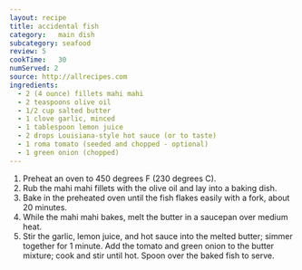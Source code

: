 ```yaml
---
layout: recipe
title: accidental fish
category:	main dish
subcategory: seafood
review:	5
cookTime:	30
numServed: 2
source:	http://allrecipes.com
ingredients:
  - 2 (4 ounce) fillets mahi mahi
  - 2 teaspoons olive oil
  - 1/2 cup salted butter
  - 1 clove garlic, minced
  - 1 tablespoon lemon juice
  - 2 drops Louisiana-style hot sauce (or to taste)
  - 1 roma tomato (seeded and chopped - optional)
  - 1 green onion (chopped)
---
```


1. Preheat an oven to 450 degrees F (230 degrees C).
2. Rub the mahi mahi fillets with the olive oil and lay into a baking dish.
3. Bake in the preheated oven until the fish flakes easily with a fork, about 20 minutes.
4. While the mahi mahi bakes, melt the butter in a saucepan over medium heat.
5. Stir the garlic, lemon juice, and hot sauce into the melted butter; simmer together for 1 minute. Add the tomato and green onion to the butter mixture; cook and stir until hot. Spoon over the baked fish to serve.
